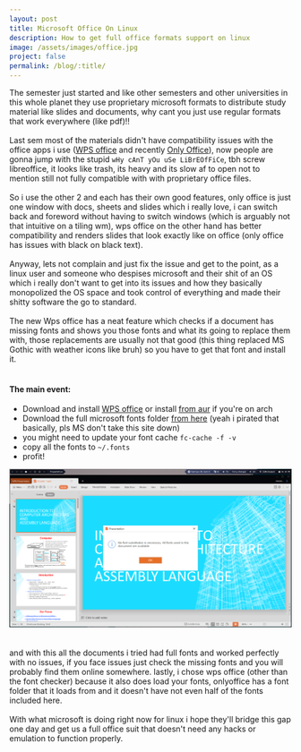 ```yaml
---
layout: post
title: Microsoft Office On Linux
description: How to get full office formats support on linux
image: /assets/images/office.jpg
project: false
permalink: /blog/:title/
---
```

The semester just started and like other semesters and other universities in this whole planet they use proprietary microsoft formats to distribute study material like slides and documents, why cant you just use regular formats that work everywhere (like pdf)!! <br><br>
Last sem most of the materials didn't have compatibility issues with the office apps i use ([WPS office](https://www.wps.com/index.html) and recently [Only Office](https://www.onlyoffice.com/)), now people are gonna jump with the stupid ```wHy cAnT yOu uSe LiBrEOfFiCe```, tbh screw libreoffice, it looks like trash, its heavy and its slow af to open not to mention still not fully compatible with with proprietary office files. <br><br> So i use the other 2 and each has their own good features, only office is just one window with docs, sheets and slides which i really love, i can switch back and foreword without having to switch windows (which is arguably not that intuitive on a tiling wm), wps office on the other hand has better compatibility and renders slides that look exactly like on office (only office has issues with black on black text).<br><br>
Anyway, lets not complain and just fix the issue and get to the point, as a linux user and someone who despises microsoft and their shit of an OS which i really don't want to get into its issues and how they basically monopolized the OS space and took control of everything and made their shitty software the go to standard. <br><br>
The new Wps office has a neat feature which checks if a document has missing fonts and shows you those fonts and what its going to replace them with, those replacements are usually not that good (this thing replaced MS Gothic with weather icons like bruh) so you have to get that font and install it.<br> <br>
#### The main event:
- Download and install [WPS office](https://www.wps.com/index.html) or install [from aur](https://aur.archlinux.org/packages/wps-office/) if you're on arch
- Download the full microsoft fonts folder [from here](https://drive.google.com/open?id=1UlIQRj837nHI7FgqEjzFy7wctaiR9Z3F) (yeah i pirated that basically, pls MS don't take this site down)
- you might need to update your font cache ```fc-cache -f -v```
- copy all the fonts to ```~/.fonts```
- profit!

<img src="/assets/images/wps.png">
<br><br><br>
and with this all the documents i tried had full fonts and worked perfectly with no issues, if you face issues just check the missing fonts and you will probably find them online somewhere. lastly, i chose wps office (other than the font checker) because it also does load your fonts, onlyoffice has a font folder that it loads from and it doesn't have not even half of the fonts included here.<br><br>
With what microsoft is doing right now for linux i hope they'll bridge this gap one day and get us a full office suit that doesn't need any hacks  or emulation to function properly.
